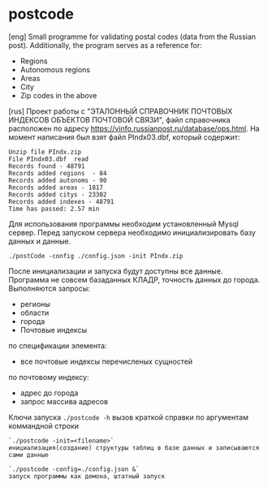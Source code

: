 # postcode
[eng]
Small programme for validating postal codes (data from the Russian post). Additionally, the program serves as a reference for:
* Regions
* Autonomous regions
* Areas
* City
* Zip codes in the above

[rus]
Проект работы с "ЭТАЛОННЫЙ СПРАВОЧНИК ПОЧТОВЫХ ИНДЕКСОВ ОБЪЕКТОВ ПОЧТОВОЙ СВЯЗИ", файл справочника расположен по адресу https://vinfo.russianpost.ru/database/ops.html. На момент написания был взят файл PIndx03.dbf, который содержит:
```
Unzip file PIndx.zip
File PIndx03.dbf  read
Records found - 48791
Records added regions  - 84
Records added autonoms - 90
Records added areas - 1817
Records added citys - 23302
Records added indexes - 48791
Time has passed: 2.57 min
```
Для использования программы необходим установленный Mysql сервер.
Перед запуском сервера необходимо инициализировать базу данных и данные.
```
./postCode -config ./config.json -init PIndx.zip
```
 После инициализации и запуска будут доступны все данные. Программа не совсем базаданных КЛАДР, точность данных до города.
 Выполняются запросы:
 * регионы
 * области
 * города
 * Почтовые индексы
 
 по спецификации элемента:
 * все почтовые индексы перечисленых сущностей
 
 по почтовому индексу:
 * адрес до города
 * запрос массива адресов
 
 Ключи запуска
    `./postcode -h`
    вызов краткой справки по аргументам коммандной строки

    `./postcode -init=<filename>`
    инициализация(создание) структуры таблиц в базе данных и записываются сами данные

    `./postcode -config=./config.json &`
    запуск программы как демона, штатный запуск

